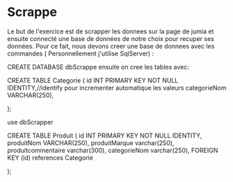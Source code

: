 # Scrappe

Le but de l'exercice est de scrapper les donnees sur la page de jumia et ensuite connecté une base de données de notre choix pour recuper ses données.
Pour ce fait, nous devons creer une base de donnees avec les commandes ( Personnellement j'utilise SqlServer) :

CREATE DATABASE dbScrappe
ensuite on cree les tables avec:

CREATE TABLE Categorie 
(
  id INT PRIMARY KEY NOT NULL IDENTITY,//identify pour incrementer automatique les valeurs
  categorieNom VARCHAR(250),
  
);

use dbScrapper

CREATE TABLE Produit
(
  id INT PRIMARY KEY NOT NULL IDENTITY,
  produitNom VARCHAR(250),
  produitMarque varchar(250),
  produitcommentaire varchar(300),
  categorieNom varchar(250),
FOREIGN KEY (id) references Categorie
  
);
